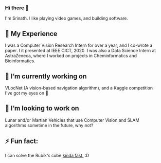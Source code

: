 ### Hi there 👋

I'm Srinath. I like playing video games, and building software.

## 🌱 My Experience 

I was a Computer Vision Research Intern for over a year, and I co-wrote a paper. I it presented at IEEE CICT, 2020. I was also a Data Science Intern at AstraZeneca, where I worked on projects in Cheminformatics and Bioinformatics.

## 🔭 I’m currently working on 

VLocNet (A vision-based navigation algorithm), and a Kaggle competition I've got my eyes on :eyes:	

## 👯 I’m looking to work on 

Lunar and/or Martian Vehicles that use Computer Vision and SLAM algorithms sometime in the future, why not?

## ⚡ Fun fact: 

I can solve the Rubik's cube [kinda fast.](https://www.worldcubeassociation.org/persons/2015SRIN10) :D

<!--
**srinathvrao/srinathvrao** is a ✨ _special_ ✨ repository because its `README.md` (this file) appears on your GitHub profile.

Here are some ideas to get you started:

- 🔭 I’m currently working on ...
- 🌱 I’m currently learning ...
- 👯 I’m looking to collaborate on ...
- 🤔 I’m looking for help with ...
- 💬 Ask me about ...
- 📫 How to reach me: ...
- 😄 Pronouns: ...
- ⚡ Fun fact: ...
-->
